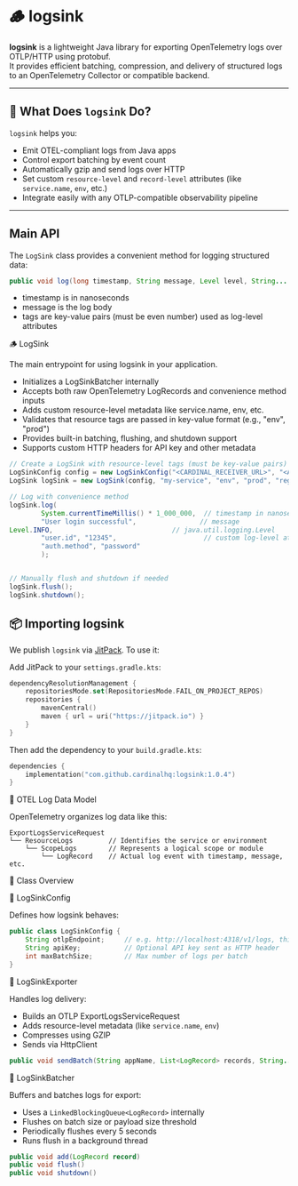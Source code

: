 # 🪵 logsink

**logsink** is a lightweight Java library for exporting OpenTelemetry logs over OTLP/HTTP using protobuf.  
It provides efficient batching, compression, and delivery of structured logs to an OpenTelemetry Collector or compatible backend.

---

## 📖 What Does `logsink` Do?

`logsink` helps you:

- Emit OTEL-compliant logs from Java apps
- Control export batching by event count
- Automatically gzip and send logs over HTTP
- Set custom `resource-level` and `record-level` attributes (like `service.name`, `env`, etc.)
- Integrate easily with any OTLP-compatible observability pipeline

---

## Main API

The `LogSink` class provides a convenient method for logging structured data:

```java
public void log(long timestamp, String message, Level level, String... tags)
```
- timestamp is in nanoseconds
- message is the log body
- tags are key-value pairs (must be even number) used as log-level attributes

🪵 LogSink

The main entrypoint for using logsink in your application.
- Initializes a LogSinkBatcher internally
- Accepts both raw OpenTelemetry LogRecords and convenience method inputs
- Adds custom resource-level metadata like service.name, env, etc.
- Validates that resource tags are passed in key-value format (e.g., "env", "prod")
- Provides built-in batching, flushing, and shutdown support
- Supports custom HTTP headers for API key and other metadata

```java
// Create a LogSink with resource-level tags (must be key-value pairs)
LogSinkConfig config = new LogSinkConfig("<CARDINAL_RECEIVER_URL>", "<API_KEY>", <MAX_BATCH_SIZE>);
LogSink logSink = new LogSink(config, "my-service", "env", "prod", "region", "us-west");

// Log with convenience method
logSink.log(
        System.currentTimeMillis() * 1_000_000,  // timestamp in nanoseconds
        "User login successful",                // message
Level.INFO,                              // java.util.logging.Level
        "user.id", "12345",                      // custom log-level attributes (tags)
        "auth.method", "password"
        );


// Manually flush and shutdown if needed
logSink.flush();
logSink.shutdown(); 
```

## 📦 Importing logsink

We publish `logsink` via [JitPack](https://jitpack.io/#cardinalhq/logsink). To use it:

Add JitPack to your `settings.gradle.kts`:

```kotlin
dependencyResolutionManagement {
    repositoriesMode.set(RepositoriesMode.FAIL_ON_PROJECT_REPOS)
    repositories {
        mavenCentral()
        maven { url = uri("https://jitpack.io") }
    }
}
```

Then add the dependency to your `build.gradle.kts`:

```kotlin
dependencies {
    implementation("com.github.cardinalhq:logsink:1.0.4")
}
```

🧱 OTEL Log Data Model

OpenTelemetry organizes log data like this:

```aiignore
ExportLogsServiceRequest
└── ResourceLogs         // Identifies the service or environment
    └── ScopeLogs        // Represents a logical scope or module
        └── LogRecord    // Actual log event with timestamp, message, etc.
```

🧩 Class Overview

🔧 LogSinkConfig

Defines how logsink behaves:

```java
public class LogSinkConfig {
    String otlpEndpoint;     // e.g. http://localhost:4318/v1/logs, this should be the cardinal receiver endpoint
    String apiKey;           // Optional API key sent as HTTP header
    int maxBatchSize;        // Max number of logs per batch
}
```

🔧 LogSinkExporter

Handles log delivery:
- Builds an OTLP ExportLogsServiceRequest
- Adds resource-level metadata (like `service.name`, `env`)
- Compresses using GZIP
- Sends via HttpClient

```java
public void sendBatch(String appName, List<LogRecord> records, String... resourceTags)
```

🔧 LogSinkBatcher

Buffers and batches logs for export:
- Uses a `LinkedBlockingQueue<LogRecord>` internally
- Flushes on batch size or payload size threshold
- Periodically flushes every 5 seconds
- Runs flush in a background thread

```java
public void add(LogRecord record)
public void flush()
public void shutdown()
```


